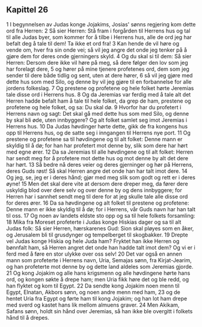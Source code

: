 ## Kapittel 26

1 I begynnelsen av Judas konge Jojakims, Josias' sønns regjering kom dette ord fra Herren:
2 Så sier Herren: Stå fram i forgården til Herrens hus og tal til alle Judas byer, som kommer for å tilbe i Herrens hus, alle de ord jeg har befalt deg å tale til dem! Ta ikke et ord fra!
3 Kan hende de vil høre og vende om, hver fra sin onde vei; så vil jeg angre det onde jeg tenker på å gjøre dem for deres onde gjerningers skyld.
4 Og du skal si til dem: Så sier Herren: Dersom dere ikke vil høre på meg, så dere følger den lov som jeg har forelagt dere,
5 og hører på mine tjenere profetenes ord, dem som jeg sender til dere både tidlig og sent, uten at dere hører,
6 så vil jeg gjøre med dette hus som med Silo, og denne by vil jeg gjøre til en forbannelse for alle jordens folkeslag.
7 Og prestene og profetene og hele folket hørte Jeremias tale disse ord i Herrens hus.
8 Og da Jeremias var ferdig med å tale alt det Herren hadde befalt ham å tale til hele folket, da grep de ham, prestene og profetene og hele folket, og sa: Du skal dø.
9 Hvorfor har du profetert i Herrens navn og sagt: Det skal gå med dette hus som med Silo, og denne by skal bli øde, uten innbyggere? Og alt folket samlet seg imot Jeremias i Herrens hus.
10 Da Judas høvdinger hørte dette, gikk de fra kongens hus opp til Herrens hus, og de satte seg i inngangen til Herrens nye port.
11 Og prestene og profetene sa til høvdingene og til alt folket: Denne mann er skyldig til å dø; for han har profetert mot denne by, slik som dere har hørt med egne ører.
12 Da sa Jeremias til alle høvdingene og til alt folket: Herren har sendt meg for å profetere mot dette hus og mot denne by alt det dere har hørt.
13 Så bedre nå deres veier og deres gjerninger og hør på Herrens, deres Guds røst! Så skal Herren angre det onde han har talt imot dere.
14 Og jeg, se, jeg er i deres hånd; gjør med meg slik som godt og rett er i deres øyne!
15 Men det skal dere vite at dersom dere dreper meg, da fører dere uskyldig blod over dere selv og over denne by og dens innbyggere; for Herren har i sannhet sendt meg til dere for at jeg skulle tale alle disse ord for deres ører.
16 Da sa høvdingene og alt folket til prestene og profetene: Denne mann er ikke skyldig til å dø; for i Herrens, vår Guds navn har han talt til oss.
17 Og noen av landets eldste sto opp og sa til hele folkets forsamling:
18 Mika fra Moreset profeterte i Judas konge Hiskias dager og sa til alt Judas folk: Så sier Herren, hærskarenes Gud: Sion skal pløyes som en åker, og Jerusalem bli til grusdynger og tempelberget til skogbakker.
19 Drepte vel Judas konge Hiskia og hele Juda ham? Fryktet han ikke Herren og bønnfalt ham, så Herren angret det onde han hadde talt imot dem? Og vi er i ferd med å føre en stor ulykke over oss selv!
20 Det var også en annen mann som profeterte i Herrens navn, Uria, Semajas sønn, fra Kirjat-Jearim, og han profeterte mot denne by og dette land aldeles som Jeremias gjorde.
21 Og kong Jojakim og alle hans krigsmenn og alle høvdingene hørte hans ord, og kongen søkte å drepe ham; men Uria fikk høre det og ble redd, og han flyktet og kom til Egypt.
22 Da sendte kong Jojakim noen menn til Egypt, Elnatan, Akbors sønn, og noen andre menn med ham,
23 og de hentet Uria fra Egypt og førte ham til kong Jojakim; og han lot ham drepe med sverd og kastet hans lik mellom almuens graver.
24 Men Akikam, Safans sønn, holdt sin hånd over Jeremias, så han ikke ble overgitt i folkets hånd til å drepes.

